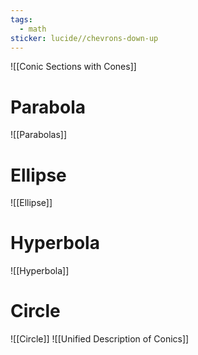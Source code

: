 ```yaml
---
tags:
  - math
sticker: lucide//chevrons-down-up
---
```

![[Conic Sections with Cones]]
# Parabola
![[Parabolas]]
# Ellipse
![[Ellipse]]
# Hyperbola
![[Hyperbola]]
# Circle
![[Circle]]
![[Unified Description of Conics]]